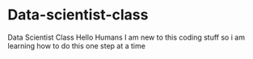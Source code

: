 # Data-scientist-class
Data Scientist Class
Hello Humans
I am new to this coding stuff so i am learning how to do this one step at a time
